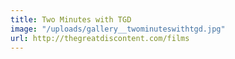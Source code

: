 ```yaml
---
title: Two Minutes with TGD
image: "/uploads/gallery__twominuteswithtgd.jpg"
url: http://thegreatdiscontent.com/films
---
```

